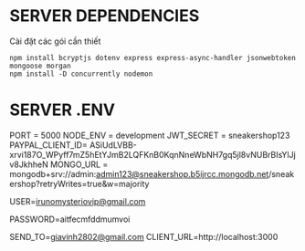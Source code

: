 # SERVER DEPENDENCIES
Cài đặt các gói cần thiết

    npm install bcryptjs dotenv express express-async-handler jsonwebtoken mongoose morgan
    npm install -D concurrently nodemon
    
# SERVER .ENV
PORT = 5000
NODE_ENV = development
JWT_SECRET = sneakershop123
PAYPAL_CLIENT_ID= ASiUdLVBB-xrvi187O_WPyff7mZ5hEtYJmB2LQFKnB0KqnNneWbNH7gq5jl8vNUBrBIsYlJjv8JkhheN
MONGO_URL = mongodb+srv://admin:admin123@sneakershop.b5ijrcc.mongodb.net/sneakershop?retryWrites=true&w=majority


USER=irunomysteriovip@gmail.com
<!-- PASSWORD=suqxsombahojbtxf -->
PASSWORD=aitfecmfddmumvoi

SEND_TO=giavinh2802@gmail.com
CLIENT_URL=http://localhost:3000
